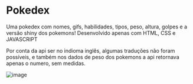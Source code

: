 # Pokedex
Uma pokedex com nomes, gifs, habilidades, tipos, peso, altura, golpes e a versão shiny dos pokemons! Desenvolvido apenas com HTML, CSS e JAVASCRIPT

Por conta da api ser no indioma inglês, algumas traduções não foram possíveis, e também nos dados de peso dos pokemons a api retornava apenas o numero, sem medidas.

![image](https://github.com/ArthurScarcela/Pokedex/assets/99052748/47cfce4e-64f0-4ac2-8d1b-be63303b79e6)

